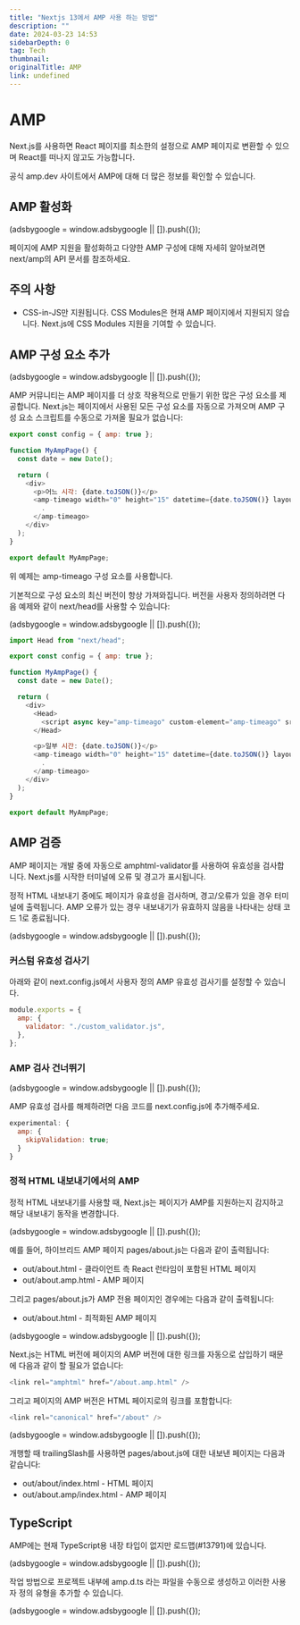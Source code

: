 ```yaml
---
title: "Nextjs 13에서 AMP 사용 하는 방법"
description: ""
date: 2024-03-23 14:53
sidebarDepth: 0
tag: Tech
thumbnail:
originalTitle: AMP
link: undefined
---
```


# AMP

Next.js를 사용하면 React 페이지를 최소한의 설정으로 AMP 페이지로 변환할 수 있으며 React를 떠나지 않고도 가능합니다.

공식 amp.dev 사이트에서 AMP에 대해 더 많은 정보를 확인할 수 있습니다.

## AMP 활성화

<!-- ui-log 수평형 -->

<ins class="adsbygoogle"
      style="display:block"
      data-ad-client="ca-pub-4877378276818686"
      data-ad-slot="9743150776"
      data-ad-format="auto"
      data-full-width-responsive="true"></ins>
<component is="script">
(adsbygoogle = window.adsbygoogle || []).push({});
</component>

페이지에 AMP 지원을 활성화하고 다양한 AMP 구성에 대해 자세히 알아보려면 next/amp의 API 문서를 참조하세요.

## 주의 사항

- CSS-in-JS만 지원됩니다. CSS Modules은 현재 AMP 페이지에서 지원되지 않습니다. Next.js에 CSS Modules 지원을 기여할 수 있습니다.

## AMP 구성 요소 추가

<!-- ui-log 수평형 -->

<ins class="adsbygoogle"
      style="display:block"
      data-ad-client="ca-pub-4877378276818686"
      data-ad-slot="9743150776"
      data-ad-format="auto"
      data-full-width-responsive="true"></ins>
<component is="script">
(adsbygoogle = window.adsbygoogle || []).push({});
</component>

AMP 커뮤니티는 AMP 페이지를 더 상호 작용적으로 만들기 위한 많은 구성 요소를 제공합니다. Next.js는 페이지에서 사용된 모든 구성 요소를 자동으로 가져오며 AMP 구성 요소 스크립트를 수동으로 가져올 필요가 없습니다:

```js
export const config = { amp: true };

function MyAmpPage() {
  const date = new Date();

  return (
    <div>
      <p>어느 시각: {date.toJSON()}</p>
      <amp-timeago width="0" height="15" datetime={date.toJSON()} layout="responsive">
        .
      </amp-timeago>
    </div>
  );
}

export default MyAmpPage;
```

위 예제는 amp-timeago 구성 요소를 사용합니다.

기본적으로 구성 요소의 최신 버전이 항상 가져와집니다. 버전을 사용자 정의하려면 다음 예제와 같이 next/head를 사용할 수 있습니다:

<!-- ui-log 수평형 -->

<ins class="adsbygoogle"
      style="display:block"
      data-ad-client="ca-pub-4877378276818686"
      data-ad-slot="9743150776"
      data-ad-format="auto"
      data-full-width-responsive="true"></ins>
<component is="script">
(adsbygoogle = window.adsbygoogle || []).push({});
</component>

```js
import Head from "next/head";

export const config = { amp: true };

function MyAmpPage() {
  const date = new Date();

  return (
    <div>
      <Head>
        <script async key="amp-timeago" custom-element="amp-timeago" src="https://cdn.ampproject.org/v0/amp-timeago-0.1.js" />
      </Head>

      <p>일부 시간: {date.toJSON()}</p>
      <amp-timeago width="0" height="15" datetime={date.toJSON()} layout="responsive">
        .
      </amp-timeago>
    </div>
  );
}

export default MyAmpPage;
```

## AMP 검증

AMP 페이지는 개발 중에 자동으로 amphtml-validator를 사용하여 유효성을 검사합니다. Next.js를 시작한 터미널에 오류 및 경고가 표시됩니다.

정적 HTML 내보내기 중에도 페이지가 유효성을 검사하며, 경고/오류가 있을 경우 터미널에 출력됩니다. AMP 오류가 있는 경우 내보내기가 유효하지 않음을 나타내는 상태 코드 1로 종료됩니다.

<!-- ui-log 수평형 -->

<ins class="adsbygoogle"
      style="display:block"
      data-ad-client="ca-pub-4877378276818686"
      data-ad-slot="9743150776"
      data-ad-format="auto"
      data-full-width-responsive="true"></ins>
<component is="script">
(adsbygoogle = window.adsbygoogle || []).push({});
</component>

### 커스텀 유효성 검사기

아래와 같이 next.config.js에서 사용자 정의 AMP 유효성 검사기를 설정할 수 있습니다.

```js
module.exports = {
  amp: {
    validator: "./custom_validator.js",
  },
};
```

### AMP 검사 건너뛰기

<!-- ui-log 수평형 -->

<ins class="adsbygoogle"
      style="display:block"
      data-ad-client="ca-pub-4877378276818686"
      data-ad-slot="9743150776"
      data-ad-format="auto"
      data-full-width-responsive="true"></ins>
<component is="script">
(adsbygoogle = window.adsbygoogle || []).push({});
</component>

AMP 유효성 검사를 해제하려면 다음 코드를 next.config.js에 추가해주세요.

```js
experimental: {
  amp: {
    skipValidation: true;
  }
}
```

### 정적 HTML 내보내기에서의 AMP

정적 HTML 내보내기를 사용할 때, Next.js는 페이지가 AMP를 지원하는지 감지하고 해당 내보내기 동작을 변경합니다.

<!-- ui-log 수평형 -->

<ins class="adsbygoogle"
      style="display:block"
      data-ad-client="ca-pub-4877378276818686"
      data-ad-slot="9743150776"
      data-ad-format="auto"
      data-full-width-responsive="true"></ins>
<component is="script">
(adsbygoogle = window.adsbygoogle || []).push({});
</component>

예를 들어, 하이브리드 AMP 페이지 pages/about.js는 다음과 같이 출력됩니다:

- out/about.html - 클라이언트 측 React 런타임이 포함된 HTML 페이지
- out/about.amp.html - AMP 페이지

그리고 pages/about.js가 AMP 전용 페이지인 경우에는 다음과 같이 출력됩니다:

- out/about.html - 최적화된 AMP 페이지

<!-- ui-log 수평형 -->

<ins class="adsbygoogle"
      style="display:block"
      data-ad-client="ca-pub-4877378276818686"
      data-ad-slot="9743150776"
      data-ad-format="auto"
      data-full-width-responsive="true"></ins>
<component is="script">
(adsbygoogle = window.adsbygoogle || []).push({});
</component>

Next.js는 HTML 버전에 페이지의 AMP 버전에 대한 링크를 자동으로 삽입하기 때문에 다음과 같이 할 필요가 없습니다:

```js
<link rel="amphtml" href="/about.amp.html" />
```

그리고 페이지의 AMP 버전은 HTML 페이지로의 링크를 포함합니다:

```js
<link rel="canonical" href="/about" />
```

<!-- ui-log 수평형 -->

<ins class="adsbygoogle"
      style="display:block"
      data-ad-client="ca-pub-4877378276818686"
      data-ad-slot="9743150776"
      data-ad-format="auto"
      data-full-width-responsive="true"></ins>
<component is="script">
(adsbygoogle = window.adsbygoogle || []).push({});
</component>

개행할 때 trailingSlash를 사용하면 pages/about.js에 대한 내보낸 페이지는 다음과 같습니다:

- out/about/index.html - HTML 페이지
- out/about.amp/index.html - AMP 페이지

## TypeScript

AMP에는 현재 TypeScript용 내장 타입이 없지만 로드맵(#13791)에 있습니다.

<!-- ui-log 수평형 -->

<ins class="adsbygoogle"
      style="display:block"
      data-ad-client="ca-pub-4877378276818686"
      data-ad-slot="9743150776"
      data-ad-format="auto"
      data-full-width-responsive="true"></ins>
<component is="script">
(adsbygoogle = window.adsbygoogle || []).push({});
</component>

작업 방법으로 프로젝트 내부에 amp.d.ts 라는 파일을 수동으로 생성하고 이러한 사용자 정의 유형을 추가할 수 있습니다.

<!-- ui-log 수평형 -->

<ins class="adsbygoogle"
      style="display:block"
      data-ad-client="ca-pub-4877378276818686"
      data-ad-slot="9743150776"
      data-ad-format="auto"
      data-full-width-responsive="true"></ins>
<component is="script">
(adsbygoogle = window.adsbygoogle || []).push({});
</component>
